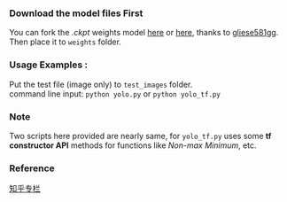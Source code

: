 ### Download the model files First
You can fork the *.ckpt* weights model [here](https://drive.google.com/file/d/0B2JbaJSrWLpza08yS2FSUnV2dlE/view?usp=sharing) or [here](https://pan.baidu.com/s/1Acm1lSpnATymbtqpyBr0xg), thanks to [gliese581gg](https://github.com/gliese581gg/YOLO_tensorflow).   
Then place it to `weights` folder.    


### Usage Examples :
Put the test file (image only) to `test_images` folder.   
 command line input: `python yolo.py` or `python yolo_tf.py`    


### Note
Two scripts here provided are nearly same, for `yolo_tf.py` uses some **tf constructor API** methods for functions like *Non-max Minimum*, etc. 


### Reference
[知乎专栏](https://zhuanlan.zhihu.com/p/32525231)
